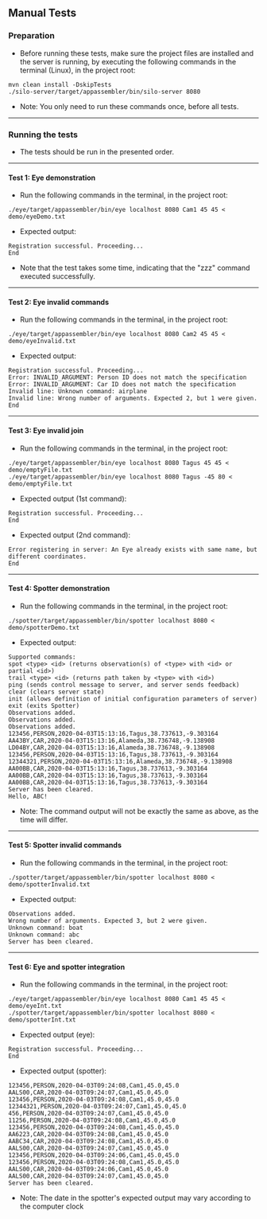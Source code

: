 ## Manual Tests

### Preparation

* Before running these tests, make sure the project files are installed and the server is running, by executing the following commands in the terminal (Linux), in the project root:
```
mvn clean install -DskipTests
./silo-server/target/appassembler/bin/silo-server 8080
```
* Note: You only need to run these commands once, before all tests.


---

### Running the tests
* The tests should be run in the presented order.

---

#### Test 1: Eye demonstration
* Run the following commands in the terminal, in the project root:
```
./eye/target/appassembler/bin/eye localhost 8080 Cam1 45 45 < demo/eyeDemo.txt
```
* Expected output:
```
Registration successful. Proceeding...
End
```

* Note that the test takes some time, indicating that the "zzz" command executed successfully.

---
#### Test 2: Eye invalid commands
* Run the following commands in the terminal, in the project root:
```
./eye/target/appassembler/bin/eye localhost 8080 Cam2 45 45 < demo/eyeInvalid.txt
```
* Expected output:
```
Registration successful. Proceeding...
Error: INVALID_ARGUMENT: Person ID does not match the specification
Error: INVALID_ARGUMENT: Car ID does not match the specification
Invalid line: Unknown command: airplane
Invalid line: Wrong number of arguments. Expected 2, but 1 were given.
End
```

---


#### Test 3: Eye invalid join
* Run the following commands in the terminal, in the project root:
```
./eye/target/appassembler/bin/eye localhost 8080 Tagus 45 45 < demo/emptyFile.txt
./eye/target/appassembler/bin/eye localhost 8080 Tagus -45 80 < demo/emptyFile.txt
```
* Expected output (1st command):
```
Registration successful. Proceeding...
End
```
* Expected output (2nd command):
```
Error registering in server: An Eye already exists with same name, but different coordinates.
End
```
---

#### Test 4: Spotter demonstration
* Run the following commands in the terminal, in the project root:
```
./spotter/target/appassembler/bin/spotter localhost 8080 < demo/spotterDemo.txt
```
* Expected output:
```
Supported commands:
spot <type> <id> (returns observation(s) of <type> with <id> or partial <id>)
trail <type> <id> (returns path taken by <type> with <id>)
ping (sends control message to server, and server sends feedback)
clear (clears server state)
init (allows definition of initial configuration parameters of server)
exit (exits Spotter)
Observations added.
Observations added.
Observations added.
123456,PERSON,2020-04-03T15:13:16,Tagus,38.737613,-9.303164
AA43BY,CAR,2020-04-03T15:13:16,Alameda,38.736748,-9.138908
LD04BY,CAR,2020-04-03T15:13:16,Alameda,38.736748,-9.138908
123456,PERSON,2020-04-03T15:13:16,Tagus,38.737613,-9.303164
12344321,PERSON,2020-04-03T15:13:16,Alameda,38.736748,-9.138908
AA00BB,CAR,2020-04-03T15:13:16,Tagus,38.737613,-9.303164
AA00BB,CAR,2020-04-03T15:13:16,Tagus,38.737613,-9.303164
AA00BB,CAR,2020-04-03T15:13:16,Tagus,38.737613,-9.303164
Server has been cleared.
Hello, ABC!
```
* Note: The command output will not be exactly the same as above, as the time will differ. 
---

#### Test 5: Spotter invalid commands
* Run the following commands in the terminal, in the project root:
```
./spotter/target/appassembler/bin/spotter localhost 8080 < demo/spotterInvalid.txt
```
* Expected output:
```
Observations added.
Wrong number of arguments. Expected 3, but 2 were given.
Unknown command: boat
Unknown command: abc
Server has been cleared.
```

---

#### Test 6: Eye and spotter integration
* Run the following commands in the terminal, in the project root:
```
./eye/target/appassembler/bin/eye localhost 8080 Cam1 45 45 < demo/eyeInt.txt
./spotter/target/appassembler/bin/spotter localhost 8080 < demo/spotterInt.txt
```
* Expected output (eye):
```
Registration successful. Proceeding...
End
```
* Expected output (spotter):
```
123456,PERSON,2020-04-03T09:24:08,Cam1,45.0,45.0
AALS00,CAR,2020-04-03T09:24:07,Cam1,45.0,45.0
123456,PERSON,2020-04-03T09:24:08,Cam1,45.0,45.0
12344321,PERSON,2020-04-03T09:24:07,Cam1,45.0,45.0
456,PERSON,2020-04-03T09:24:07,Cam1,45.0,45.0
11256,PERSON,2020-04-03T09:24:08,Cam1,45.0,45.0
123456,PERSON,2020-04-03T09:24:08,Cam1,45.0,45.0
AA6223,CAR,2020-04-03T09:24:08,Cam1,45.0,45.0
AABC34,CAR,2020-04-03T09:24:08,Cam1,45.0,45.0
AALS00,CAR,2020-04-03T09:24:07,Cam1,45.0,45.0
123456,PERSON,2020-04-03T09:24:06,Cam1,45.0,45.0
123456,PERSON,2020-04-03T09:24:08,Cam1,45.0,45.0
AALS00,CAR,2020-04-03T09:24:06,Cam1,45.0,45.0
AALS00,CAR,2020-04-03T09:24:07,Cam1,45.0,45.0
Server has been cleared.
```
* Note: The date in the spotter's expected output may vary according to the computer clock


